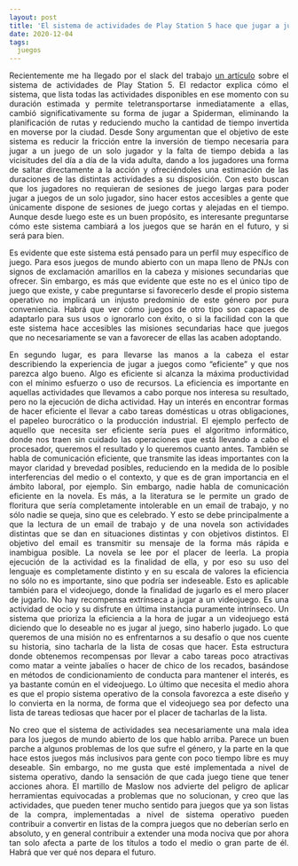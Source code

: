 ```yaml
---
layout: post
title: 'El sistema de actividades de Play Station 5 hace que jugar a juegos de mundo abierto sea brutalmente eficiente y esto es distópico'
date: 2020-12-04
tags:
  juegos
---
```

<p style='text-align: justify;'>Recientemente me ha llegado por el slack del trabajo <a href="https://www.vice.com/en/article/93wb8d/ps5s-activities-system-makes-playing-open-world-games-brutally-efficient">un artículo</a> sobre el sistema de actividades de Play Station 5. El redactor explica cómo el sistema, que lista todas las actividades disponibles en ese momento con su duración estimada y permite teletransportarse inmediatamente a ellas, cambió significativamente su forma de jugar a Spiderman, eliminando la planificación de rutas y reduciendo mucho la cantidad de tiempo invertida en moverse por la ciudad. Desde Sony argumentan que el objetivo de este sistema es reducir la fricción entre la inversión de tiempo necesaria para jugar a un juego de un solo jugador y la falta de tiempo debida a las vicisitudes del día a día de la vida adulta, dando a los jugadores una forma de saltar directamente a la acción y ofreciéndoles una estimación de las duraciones de las distintas actividades a su disposición. Con esto buscan que los jugadores no requieran de sesiones de juego largas para poder jugar a juegos de un solo jugador, sino hacer estos accesibles a gente que únicamente dispone de sesiones de juego cortas y alejadas en el tiempo. Aunque desde luego este es un buen propósito, es interesante preguntarse cómo este sistema cambiará a los juegos que se harán en el futuro, y si será para bien.</p>

<p style='text-align: justify;'>Es evidente que este sistema está pensado para un perfil muy específico de juego. Para esos juegos de mundo abierto con un mapa lleno de PNJs con signos de exclamación amarillos en la cabeza y misiones secundarias que ofrecer. Sin embargo, es más que evidente que este no es el único tipo de juego que existe, y cabe preguntarse si favorecerlo desde el propio sistema operativo no implicará un injusto predominio de este género por pura conveniencia. Habrá que ver cómo juegos de otro tipo son capaces de adaptarlo para sus usos o ignorarlo con éxito, o si la facilidad con la que este sistema hace accesibles las misiones secundarias hace que juegos que no necesariamente se van a favorecer de ellas las acaben adoptando.</p>

<p style='text-align: justify;'>En segundo lugar, es para llevarse las manos a la cabeza el estar describiendo la experiencia de jugar a juegos como “eficiente” y que nos parezca algo bueno. Algo es eficiente si alcanza la máxima productividad con el mínimo esfuerzo o uso de recursos. La eficiencia es importante en aquellas actividades que llevamos a cabo porque nos interesa su resultado, pero no la ejecución de dicha actividad. Hay un interés en encontrar formas de hacer eficiente el llevar a cabo tareas domésticas u otras obligaciones, el papeleo burocrático o la producción industrial. El ejemplo perfecto de aquello que necesita ser eficiente sería pues el algoritmo informático, donde nos traen sin cuidado las operaciones que está llevando a cabo el procesador, queremos el resultado y lo queremos cuanto antes. También se habla de comunicación eficiente, que transmite las ideas importantes con la mayor claridad y brevedad posibles, reduciendo en la medida de lo posible interferencias del medio o el contexto, y que es de gran importancia en el ámbito laboral, por ejemplo. Sin embargo, nadie habla de comunicación eficiente en la novela. Es más, a la literatura se le permite un grado de floritura que sería completamente intolerable en un email de trabajo, y no sólo nadie se queja, sino que es celebrado. Y esto se debe principalmente a que la lectura de un email de trabajo y de una novela son actividades distintas que se dan en situaciones distintas y con objetivos distintos. El objetivo del email es transmitir su mensaje de la forma más rápida e inambigua posible. La novela se lee por el placer de leerla. La propia ejecución de la actividad es la finalidad de ella, y por eso su uso del lenguaje es completamente distinto y en su escala de valores la eficiencia no sólo no es importante, sino que podría ser indeseable. Esto es aplicable también para el videojuego, donde la finalidad de jugarlo es el mero placer de jugarlo. No hay recompensa extrínseca a jugar a un videojuego. Es una actividad de ocio y su disfrute en última instancia puramente intrínseco. Un sistema que prioriza la eficiencia a la hora de jugar a un videojuego está diciendo que lo deseable no es jugar al juego, sino haberlo jugado. Lo que queremos de una misión no es enfrentarnos a su desafío o que nos cuente su historia, sino tacharla de la lista de cosas que hacer. Esta estructura donde obtenemos recompensas por llevar a cabo tareas poco atractivas como matar a veinte jabalíes o hacer de chico de los recados, basándose en métodos de condicionamiento de conducta para mantener el interés, es ya bastante común en el videojuego. Lo último que necesita el medio ahora es que el propio sistema operativo de la consola favorezca a este diseño y lo convierta en la norma, de forma que el videojuego sea por defecto una lista de tareas tediosas que hacer por el placer de tacharlas de la lista.</p>

<p style='text-align: justify;'>No creo que el sistema de actividades sea necesariamente una mala idea para los juegos de mundo abierto de los que hablo arriba. Parece un buen parche a algunos problemas de los que sufre el género, y la parte en la que hace estos juegos más inclusivos para gente con poco tiempo libre es muy deseable. Sin embargo, no me gusta que esté implementada a nivel de sistema operativo, dando la sensación de que cada juego tiene que tener acciones ahora. El martillo de Maslow nos advierte del peligro de aplicar herramientas equivocadas a problemas que no solucionan, y creo que las actividades, que pueden tener mucho sentido para juegos que ya son listas de la compra, implementadas a nivel de sistema operativo pueden contribuir a convertir en listas de la compra juegos que no deberían serlo en absoluto, y en general contribuir a extender una moda nociva que por ahora tan solo afecta a parte de los títulos a todo el medio o gran parte de él. Habrá que ver qué nos depara el futuro.</p>
